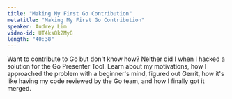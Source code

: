 ```yaml
---
title: "Making My First Go Contribution"
metatitle: "Making My First Go Contribution"
speaker: Audrey Lim
video-id: UT4ks8k2My8
length: "40:38"
---
```

Want to contribute to Go but don't know how? Neither did I when I hacked a solution for the Go Presenter Tool. Learn about my motivations, how I approached the problem with a beginner's mind, figured out Gerrit, how it's like having my code reviewed by the Go team, and how I finally got it merged.
